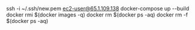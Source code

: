 ssh -i ~/.ssh/new.pem ec2-user@65.1.109.138
docker-compose up --build
docker rmi $(docker images -q)
docker rm $(docker ps -aq)
docker rm -f $(docker ps -aq)